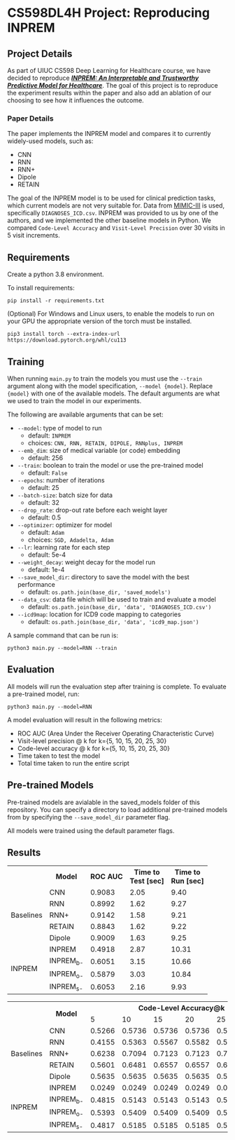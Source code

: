 # CS598DL4H Project: Reproducing INPREM

## Project Details

As part of UIUC CS598 Deep Learning for Healthcare course, we have decided to reproduce [<strong><em>INPREM: An Interpretable and Trustworthy Predictive Model for Healthcare</em></strong>](https://dl-acm-org.proxy2.library.illinois.edu/doi/10.1145/3394486.3403087). The goal of this project is to reproduce the experiment results within the paper and also add an ablation of our choosing to see how it influences the outcome.

### Paper Details

The paper implements the INPREM model and compares it to currently widely-used models, such as:
- CNN
- RNN
- RNN+
- Dipole
- RETAIN

The goal of the INPREM model is to be used for clinical prediction tasks, which current models are not very suitable for. Data from [MIMIC-III](https://physionet.org/content/mimiciii/1.4/) is used, specifically `DIAGNOSES_ICD.csv`. INPREM was provided to us by one of the authors, and we implemented the other baseline models in Python. We compared `Code-Level Accuracy` and `Visit-Level Precision` over 30 visits in 5 visit increments.

## Requirements

Create a python 3.8 environment.

To install requirements:

```commandline
pip install -r requirements.txt
```

(Optional) For Windows and Linux users, to enable the models to run on your GPU the appropriate version of the torch must be installed.

```commandline
pip3 install torch --extra-index-url https://download.pytorch.org/whl/cu113
```

## Training

When running `main.py` to train the models you must use the `--train` argument along with the model specification, `--model {model}`. Replace `{model}` with one of the available models. 
The default arguments are what we used to train the model in our experiments.

The following are available arguments that can be set:

- `--model`: type of model to run
  - default: `INPREM`
  - choices: `CNN, RNN, RETAIN, DIPOLE, RNNplus, INPREM`
- `--emb_dim`: size of medical variable (or code) embedding
  - default: 256
- `--train`: boolean to train the model or use the pre-trained model
  - default: `False`
- `--epochs`: number of iterations
  - default: 25
- `--batch-size`: batch size for data
  - default: 32
- `--drop_rate`: drop-out rate before each weight layer
  - default: 0.5
- `--optimizer`: optimizer for model
  - default: `Adam`
  - choices: `SGD, Adadelta, Adam`
- `--lr`: learning rate for each step
  - default: 5e-4
- `--weight_decay`: weight decay for the model run
  - default: 1e-4
- `--save_model_dir`: directory to save the model with the best performance
  - default: `os.path.join(base_dir, 'saved_models')`
- `--data_csv`: data file which will be used to train and evaluate a model
  - default: `os.path.join(base_dir, 'data', 'DIAGNOSES_ICD.csv')`
- `--icd9map`: location for ICD9 code mapping to categories
  - default: `os.path.join(base_dir, 'data', 'icd9_map.json')`

A sample command that can be run is:
```commandline
python3 main.py --model=RNN --train
```

## Evaluation
All models will run the evaluation step after training is complete.
To evaluate a pre-trained model, run:
```commandline
python3 main.py --model=RNN
```

A model evaluation will result in the following metrics:
- ROC AUC (Area Under the Receiver Operating Characteristic Curve)
- Visit-level precision @ k for k={5, 10, 15, 20, 25, 30}
- Code-level accuracy @ k for k={5, 10, 15, 20, 25, 30}
- Time taken to test the model
- Total time taken to run the entire script


## Pre-trained Models
Pre-trained models are avialable in the saved_models folder of this repository. You can specify a directory to load additional pre-trained models from by specifying the `--save_model_dir` parameter flag.

All models were trained using the default parameter flags.

## Results

<table>
  <tr>
    <th></th>
    <th>Model</th>
    <th>ROC AUC</th>
    <th>Time to<br>Test [sec]</th>
    <th>Time to<br>Run [sec]</th>
  </tr>
  <tr>
    <td rowspan="5">Baselines</td>
    <td>CNN</td>
	<td>0.9083</td>
	<td>2.05</td>
	<td>9.40</td>
  </tr>
  <tr>
    <td>RNN</td>
	<td>0.8992</td>
	<td>1.62</td>
	<td>9.27</td>
  </tr>
  <tr>
    <td>RNN+</td>
	<td>0.9142</td>
	<td>1.58</td>
	<td>9.21</td>
  </tr>
  <tr>
    <td>RETAIN</td>
	<td>0.8843</td>
	<td>1.62</td>
	<td>9.22</td>
  </tr>
  <tr>
    <td>Dipole</td>
	<td>0.9009</td>
	<td>1.63</td>
	<td>9.25</td>
  </tr>
  <tr>
    <td rowspan="4">INPREM</td>
    <td>INPREM</td>
	<td>0.4918</td>
	<td>2.87</td>
	<td>10.31</td>
  </tr>
  <tr>
    <td>INPREM<sub>b-</sub></td>
	<td>0.6051</td>
	<td>3.15</td>
	<td>10.66</td>
  </tr>
  <tr>
    <td>INPREM<sub>o-</sub></td>
	<td>0.5879</td>
	<td>3.03</td>
	<td>10.84</td>
  </tr>
  <tr>
    <td>INPREM<sub>s-</sub></td>
	<td>0.6053</td>
	<td>2.16</td>
	<td>9.93</td>
  </tr>
</table>

<table>
  <tr>
    <th rowspan="2"></th>
    <th rowspan="2">Model</th>
    <th colspan="6">Code-Level Accuracy@k</th>
    <th colspan="6">Visit-Level Precision@k</th>
  </tr>
  <tr>
    <td>5</td>
    <td>10</td>
    <td>15</td>
    <td>20</td>
    <td>25</td>
    <td>30</td>
    <td>5</td>
    <td>10</td>
    <td>15</td>
    <td>20</td>
    <td>25</td>
    <td>30</td>
  </tr>
  <tr>
    <td rowspan="5">Baselines</td>
    <td>CNN</td>
    <td>0.5266</td>
    <td>0.5736</td>
    <td>0.5736</td>
    <td>0.5736</td>
    <td>0.5736</td>
    <td>0.5736</td>
    <td>0.5280</td>
    <td>0.5279</td>
    <td>0.5869</td>
    <td>0.6638</td>
    <td>0.7320</td>
    <td>0.7779</td>
  </tr>
  <tr>
    <td>RNN</td><td>0.4155</td>
	<td>0.5363</td>
	<td>0.5567</td>
	<td>0.5582</td>
	<td>0.5582</td>
	<td>0.5582</td>
	<td>0.6089</td>
	<td>0.5758</td>
	<td>0.6246</td>
	<td>0.6874</td>
	<td>0.7426</td>
	<td>0.7834</td>
  </tr>
  <tr>
    <td>RNN+</td>
	<td>0.6238</td>
	<td>0.7094</td>
	<td>0.7123</td>
	<td>0.7123</td>
	<td>0.7123</td>
	<td>0.7123</td>
	<td>0.6300</td>
	<td>0.5931</td>
	<td>0.6409</td>
	<td>0.7053</td>
	<td>0.7630</td>
	<td>0.8071</td>
  </tr>
  <tr>
    <td>RETAIN</td>
	<td>0.5601</td>
	<td>0.6481</td>
	<td>0.6557</td>
	<td>0.6557</td>
	<td>0.6557</td>
	<td>0.6557</td>
	<td>0.6009</td>
	<td>0.5661</td>
	<td>0.6198</td>
	<td>0.6858</td>
	<td>0.7482</td>
	<td>0.7919</td>
  </tr>
  <tr>
    <td>Dipole</td>
	<td>0.5635</td>
	<td>0.5635</td>
	<td>0.5635</td>
	<td>0.5635</td>
	<td>0.5635</td>
	<td>0.5635</td>
	<td>0.4772</td>
	<td>0.4756</td>
	<td>0.5442</td>
	<td>0.6348</td>
	<td>0.7028</td>
	<td>0.7539</td>
  </tr>
  <tr>
    <td rowspan="4">INPREM</td>
    <td>INPREM</td>
	<td>0.0249</td>
	<td>0.0249</td>
	<td>0.0249</td>
	<td>0.0249</td>
	<td>0.0249</td>
	<td>0.0249</td>
	<td>0.0102</td>
	<td>0.0065</td>
	<td>0.0059</td>
	<td>0.0065</td>
	<td>0.0067</td>
	<td>0.0079</td>
  </tr>
  <tr>
    <td>INPREM<sub>b-</sub></td>
	<td>0.4815</td>
	<td>0.5143</td>
	<td>0.5143</td>
	<td>0.5143</td>
	<td>0.5143</td>
	<td>0.5143</td>
	<td>0.4146</td>
	<td>0.2629</td>
	<td>0.2321</td>
	<td>0.2270</td>
	<td>0.2264</td>
	<td>0.2263</td>
  </tr>
  <tr>
    <td>INPREM<sub>o-</sub></td>
	<td>0.5393</td>
	<td>0.5409</td>
	<td>0.5409</td>
	<td>0.5409</td>
	<td>0.5409</td>
	<td>0.5409</td>
	<td>0.3689</td>
	<td>0.2228</td>
	<td>0.1987</td>
	<td>0.1948</td>
	<td>0.1943</td>
	<td>0.1945</td>
  </tr>
  <tr>
    <td>INPREM<sub>s-</sub></td>
	<td>0.4817</td>
	<td>0.5185</td>
	<td>0.5185</td>
	<td>0.5185</td>
	<td>0.5185</td>
	<td>0.5185</td>
	<td>0.4117</td>
	<td>0.2641</td>
	<td>0.2337</td>
	<td>0.2286</td>
	<td>0.2280</td>
	<td>0.2279</td>
  </tr>
</table>
